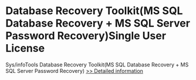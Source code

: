 # Database Recovery Toolkit(MS SQL Database Recovery + MS SQL Server Password Recovery)Single User License
Sys/infoTools Database Recovery Toolkit(MS SQL Database Recovery + MS SQL Server Password Recovery)
[>> Detailed information](https://secure.shareit.com/shareit/product.html?productid=300725597&affiliateid=200057808)